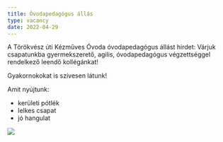 ```yaml
---
title: Óvodapedagógus állás
type: vacancy
date: 2022-04-29
---
```

A Törökvész úti Kézműves Óvoda óvodapedagógus állást hirdet: Várjuk csapatunkba gyermekszerető, agilis, óvodapedagógus végzettséggel rendelkező leendő kollégánkat!

Gyakornokokat is szívesen látunk!

Amit nyújtunk:

* kerületi pótlék
* lelkes csapat
* jó hangulat

![](/assets/allashirdetes-20220429.jpg)